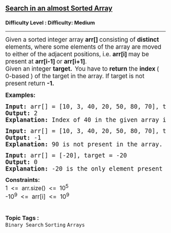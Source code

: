 <h2><a href="https://www.geeksforgeeks.org/problems/search-in-an-almost-sorted-array/1?page=1&category=Binary%20Search&difficulty=Medium,Hard&status=unsolved,attempted&sortBy=accuracy">Search in an almost Sorted Array</a></h2><h3>Difficulty Level : Difficulty: Medium</h3><hr><div class="problems_problem_content__Xm_eO"><p><span style="font-size: 14pt;">Given a sorted integer array&nbsp;<strong>arr[] </strong>consisting of <strong>distinct </strong>elements, where some elements of the array are moved to either of the adjacent positions, i.e. <strong>arr[i] </strong>may be present at <strong>arr[i-1] </strong>or <strong>arr[i+1]</strong>.<br>Given an integer&nbsp;<strong>target. &nbsp;</strong>You have to <strong>return</strong> the <strong>index </strong>( 0-based ) of the target in the array. If target is not present return <strong>-1.</strong><br></span></p>
<p><span style="font-size: 14pt;"><strong>Examples:</strong></span></p>
<pre><span style="font-size: 14pt;"><strong>Input: </strong>arr[] = [10, 3, 40, 20, 50, 80, 70], target = 40<br><strong>Output: </strong>2<br><strong>Explanation: </strong>Index of 40 in the given array is 2.<br></span></pre>
<pre><span style="font-size: 14pt;"><strong>Input:</strong> arr[] = [10, 3, 40, 20, 50, 80, 70], target = 90<br><strong>Output: </strong>-1<br><strong>Explanation: </strong>90 is not present in the array.<br></span></pre>
<pre><strong><span style="font-size: 14pt;">Input:</span></strong><span style="font-size: 14pt;"> arr[] = [-20], target = -20<br><strong>Output: </strong>0<br><strong>Explanation: </strong>-20 is the only element present in the array.</span></pre>
<p><span style="font-size: 14pt;"><strong><span style="font-size: large;">Constraints:</span><br></strong><span style="font-size: large;">1 &nbsp;&lt;= &nbsp;arr.size() &nbsp;&lt;= &nbsp;10</span><sup>5</sup>&nbsp;</span><br><span style="font-size: 14pt;">-10<sup>9</sup> &nbsp;&lt;= &nbsp;arr[i] &nbsp;&lt;= &nbsp;10<sup>9</sup></span></p></div><br><p><span style=font-size:18px><strong>Topic Tags : </strong><br><code>Binary Search</code>&nbsp;<code>Sorting</code>&nbsp;<code>Arrays</code>&nbsp;